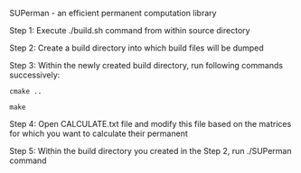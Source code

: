 SUPerman - an efficient permanent computation library

Step 1: Execute ./build.sh command from within source directory

Step 2: Create a build directory into which build files will be dumped

Step 3: Within the newly created build directory, run following commands successively:

    cmake ..
    
    make
    
Step 4: Open CALCULATE.txt file and modify this file based on the matrices for which you want to calculate their permanent

Step 5: Within the build directory you created in the Step 2, run ./SUPerman command
